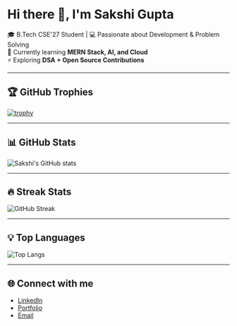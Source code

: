 # Hi there 👋, I'm Sakshi Gupta  

🎓 B.Tech CSE'27 Student | 💻 Passionate about Development & Problem Solving  
🌱 Currently learning **MERN Stack, AI, and Cloud**  
⚡ Exploring **DSA + Open Source Contributions**  

---

## 🏆 GitHub Trophies
[![trophy](https://github-profile-trophy.vercel.app/?username=Boringsakshi&theme=onedark&row=1&column=7)](https://github.com/ryo-ma/github-profile-trophy)

---

## 📊 GitHub Stats
![Sakshi's GitHub stats](https://github-readme-stats.vercel.app/api?username=Boringsakshi&show_icons=true&theme=tokyonight)

---

## 🔥 Streak Stats
![GitHub Streak](https://github-readme-streak-stats.herokuapp.com/?user=Boringsakshi&theme=tokyonight)

---

## 💡 Top Languages
![Top Langs](https://github-readme-stats.vercel.app/api/top-langs/?username=Boringsakshi&layout=compact&theme=tokyonight)

---

## 🌐 Connect with me
- [LinkedIn](https://www.linkedin.com/in/sakshi-gupta-904aa01aa/)  
- [Portfolio](https://YOUR-PORTFOLIO.com)  
- [Email](sakshigupta200445@gmail.com)  
